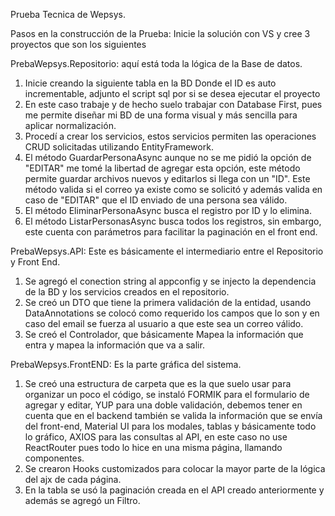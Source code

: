 Prueba Tecnica de Wepsys.

Pasos en la construcción de la Prueba:
Inicie la solución con VS y cree 3 proyectos que son los siguientes

PrebaWepsys.Repositorio: aquí está toda la lógica de la Base de datos.
1. Inicie creando la siguiente tabla en la BD 
Donde el ID es auto incrementable, adjunto el script sql por si se desea ejecutar el proyecto
2. En este caso trabaje y de hecho suelo trabajar con Database First, pues me permite diseñar mi BD de una forma visual y más sencilla para aplicar normalización. 
3. Procedí a crear los servicios, estos servicios permiten las operaciones CRUD solicitadas utilizando EntityFramework.
4. El método GuardarPersonaAsync aunque no se me pidió la opción de "EDITAR" me tomé la libertad de agregar esta opción, este método permite guardar archivos nuevos y editarlos si llega con un "ID". Este método valida si el correo ya existe como se solicitó y además valida en caso de "EDITAR" que el ID enviado de una persona sea válido.
5. El método EliminarPersonaAsync busca el registro por ID y lo elimina.
6. El método ListarPersonasAsync busca todos los registros, sin embargo, este cuenta con parámetros para facilitar la paginación en el front end.

PrebaWepsys.API: Este es básicamente el intermediario entre el Repositorio y Front End.
1. Se agregó el conection string al appconfig y se injecto la dependencia de la BD y los servicios creados en el repositorio.
2. Se creó un DTO que tiene la primera validación de la entidad, usando DataAnnotations se colocó como requerido los campos que lo son y en caso del email se fuerza al usuario a que este sea un correo válido.
3. Se creó el Controlador, que básicamente Mapea la información que entra y mapea la información que va a salir.

PrebaWepsys.FrontEND: Es la parte gráfica del sistema.
1. Se creó una estructura de carpeta que es la que suelo usar para organizar un poco el código, se instaló FORMIK para el formulario de agregar y editar, YUP para una doble validación, debemos tener en cuenta que en el backend también se valida la información que se envía del front-end, Material UI para los modales, tablas y básicamente todo lo gráfico, AXIOS para las consultas al API, en este caso no use ReactRouter pues todo lo hice en una misma página, llamando componentes.
2. Se crearon Hooks customizados para colocar la mayor parte de la lógica del ajx de cada página.
3. En la tabla se usó la paginación creada en el API creado anteriormente y además se agregó un Filtro.
